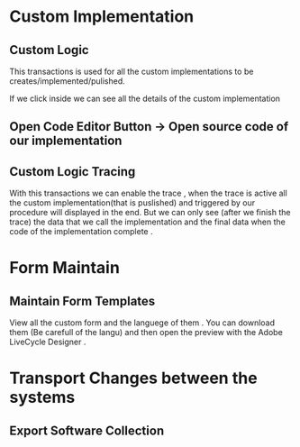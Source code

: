 # Custom Implementation

## Custom Logic 
   This transactions is used for all the custom implementations to be creates/implemented/pulished.
  
   If we click inside we can see all the details of the custom implementation



## Open Code Editor Button -> Open source code of our implementation 
        

## Custom Logic Tracing 
 With this transactions we can enable the trace ,
 when the trace is active all the custom implementation(that is puslished) and triggered by our procedure will displayed in the end.
  But we can only see (after we finish the trace) the data that we call the implementation and the final data when the code of the implementation complete .

# Form Maintain

## Maintain Form Templates
  View all the custom form and the languege of them .
  You can download them (Be carefull of the langu) and then open the preview with the Adobe LiveCycle Designer .

# Transport Changes between the systems

## Export Software Collection



